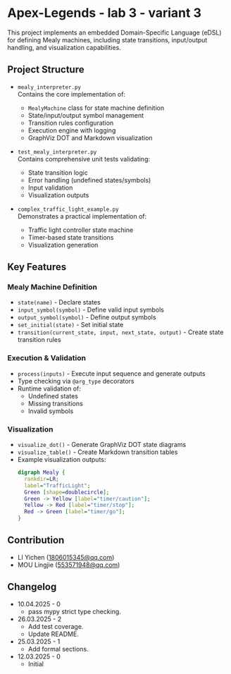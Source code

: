 # Apex-Legends - lab 3 - variant 3

This project implements an embedded Domain-Specific Language (eDSL) for defining Mealy machines, including state transitions, input/output handling, and visualization capabilities.

## Project Structure

- `mealy_interpreter.py`  
  Contains the core implementation of:
  - `MealyMachine` class for state machine definition
  - State/input/output symbol management
  - Transition rules configuration
  - Execution engine with logging
  - GraphViz DOT and Markdown visualization

- `test_mealy_interpreter.py`  
  Contains comprehensive unit tests validating:
  - State transition logic
  - Error handling (undefined states/symbols)
  - Input validation
  - Visualization outputs

- `complex_traffic_light_example.py`  
  Demonstrates a practical implementation of:
  - Traffic light controller state machine
  - Timer-based state transitions
  - Visualization generation

## Key Features

### Mealy Machine Definition
- `state(name)` - Declare states
- `input_symbol(symbol)` - Define valid input symbols
- `output_symbol(symbol)` - Define output symbols
- `set_initial(state)` - Set initial state
- `transition(current_state, input, next_state, output)` - Create state transition rules

### Execution & Validation
- `process(inputs)` - Execute input sequence and generate outputs
- Type checking via `@arg_type` decorators
- Runtime validation of:
  - Undefined states
  - Missing transitions
  - Invalid symbols

### Visualization
- `visualize_dot()` - Generate GraphViz DOT state diagrams
- `visualize_table()` - Create Markdown transition tables
- Example visualization outputs:
  ```dot
  digraph Mealy {
    rankdir=LR;
    label="TrafficLight";
    Green [shape=doublecircle];
    Green -> Yellow [label="timer/caution"];
    Yellow -> Red [label="timer/stop"];
    Red -> Green [label="timer/go"];
  }

## Contribution

- LI Yichen (<1806015345@qq.com>)
- MOU Lingjie (<553571948@qq.com>)

## Changelog

- 10.04.2025 - 0
   - pass mypy strict type checking.
- 26.03.2025 - 2
   - Add test coverage.
   - Update README.
- 25.03.2025 - 1
   - Add formal sections.
- 12.03.2025 - 0
   - Initial
